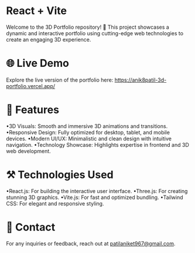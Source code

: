 # React + Vite

Welcome to the 3D Portfolio repository! 🎨 This project showcases a dynamic and interactive portfolio using cutting-edge web technologies to create an engaging 3D experience.
# 🌐 Live Demo
Explore the live version of the portfolio here: https://anik8patil-3d-portfolio.vercel.app/
# 🚀 Features

•3D Visuals: Smooth and immersive 3D animations and transitions.
•Responsive Design: Fully optimized for desktop, tablet, and mobile devices.
•Modern UI/UX: Minimalistic and clean design with intuitive navigation.
•Technology Showcase: Highlights expertise in frontend and 3D web development.

# ⚒️ Technologies Used
•React.js: For building the interactive user interface.
•Three.js: For creating stunning 3D graphics.
•Vite.js: For fast and optimized bundling.
•Tailwind CSS: For elegant and responsive styling.

# 📧 Contact

For any inquiries or feedback, reach out at patilaniket967@gmail.com.



